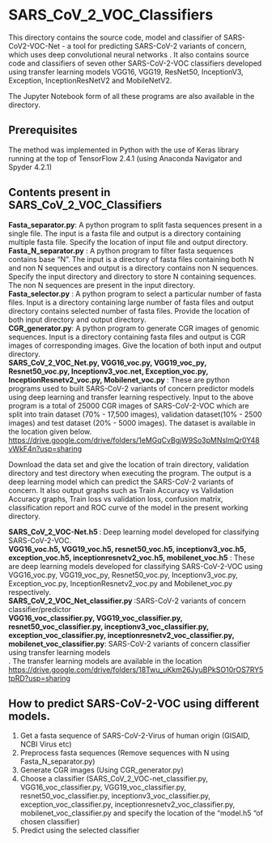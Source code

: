 # SARS_CoV_2_VOC_Classifiers
This directory contains the source code, model and classifier of SARS-CoV2-VOC-Net - a  tool for predicting SARS-CoV-2 variants of concern, which uses deep convolutional neural networks . It also contains source code and classifiers of seven other SARS-CoV-2-VOC classifiers developed using transfer learning models VGG16, VGG19, ResNet50, InceptionV3, Exception, InceptionResNetV2 and MobileNetV2.</br>

The Jupyter Notebook form of all these programs are also available in the directory.</br>

## Prerequisites
The method was implemented in Python with the use of Keras library running at the top of TensorFlow 2.4.1 (using Anaconda Navigator and Spyder 4.2.1)

## Contents present in SARS_CoV_2_VOC_Classifiers
<b>Fasta_separator.py</b>: A python program to split fasta sequences present in a single file. The input is a fasta file and output is a directory containing multiple fasta file. Specify the location of input file and output directory.</br>
<b>Fasta_N_separator.py</b> : A python program to filter fasta sequences contains base “N”. The input is a directory of fasta files containing both N and non N sequences and output is a directory contains non N sequences. Specify the input directory and directory to store N containing sequences. The non N sequences are present in the input directory.</br>
<b>Fasta_selector.py</b> : A python program to select a particular number of fasta files. Input is a directory containing large number of fasta files and output directory contains selected number of fasta files. Provide the location of both input directory and output directory.</br>
<b>CGR_generator.py</b>: A python program to generate CGR images of genomic sequences. Input is a directory containing fasta files and output is CGR images of corresponding images. Give the location of both input and output directory.</br>
<b>SARS_CoV_2_VOC_Net.py, VGG16_voc.py, VGG19_voc_py, Resnet50_voc.py, Inceptionv3_voc.net, Exception_voc.py, InceptionResnetv2_voc.py, Mobilenet_voc.py</b> : These are python programs used to built SARS-CoV-2 variants of concern predictor models using deep learning and transfer learning respectively. Input to the above program is a total of 25000 CGR images of SARS-CoV-2-VOC which are split into train dataset (70% - 17,500 images), validation dataset(10% - 2500 images) and test dataset (20% - 5000 images). The dataset is available in the location given below.</br>
https://drive.google.com/drive/folders/1eMGqCvBgjW9So3pMNsImQr0Y48vWkF4n?usp=sharing </br>

Download the data set and give the location of train directory, validation directory and test directory when executing the program. The output is a deep learning model which can predict the SARS-CoV-2 variants of concern. It also output graphs such as Train Accuracy vs Validation Accuracy graphs, Train loss vs validation loss, confusion matrix, classification report and ROC curve of the model in the present working directory. 

<b>SARS_CoV_2_VOC-Net.h5 </b>: Deep learning model developed for classifying SARS-CoV-2-VOC.</br>
<b>VGG16_voc.h5, VGG19_voc.h5, resnet50_voc.h5, inceptionv3_voc.h5, exception_voc.h5, inceptionresnetv2_voc.h5, mobilenet_voc.h5</b> : These are  deep learning models developed for classifying SARS-CoV-2-VOC using VGG16_voc.py, VGG19_voc_py, Resnet50_voc.py, Inceptionv3_voc.py, Exception_voc.py, InceptionResnetv2_voc.py and Mobilenet_voc.py respectively.</br>
<b>SARS_CoV_2_VOC_Net_classifier.py </b>:SARS-CoV-2 variants of concern classifier/predictor</br>
<b>VGG16_voc_classifier.py, VGG19_voc_classifier.py, resnet50_voc_classifier.py, inceptionv3_voc_classifier.py, exception_voc_classifier.py, inceptionresnetv2_voc_classifier.py, mobilenet_voc_classifier.py</b>: SARS-CoV-2 variants of concern classifier using transfer learning models</br>. 
The transfer learning models are available in the location</br>
https://drive.google.com/drive/folders/18Twu_uKkm26JyuBPkSO10rOS7RY5tpRD?usp=sharing</br>

## How to predict SARS-CoV-2-VOC  using different models.
1. Get a fasta sequence of  SARS-CoV-2-Virus of human origin (GISAID, NCBI Virus etc)
2. Preprocess fasta sequences (Remove sequences with N using Fasta_N_separator.py)
3. Generate CGR images (Using CGR_generator.py)
4. Choose a classifier (SARS_CoV_2_VOC-net_classifier.py, VGG16_voc_classifier.py, VGG19_voc_classifier.py, resnet50_voc_classifier.py, inceptionv3_voc_classifier.py, exception_voc_classifier.py, inceptionresnetv2_voc_classifier.py, mobilenet_voc_classifier.py and specify the location of the “model.h5 “of chosen classifier)
5. Predict using the selected classifier
